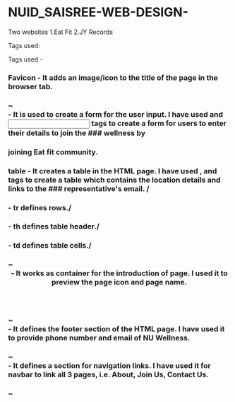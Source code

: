 # NUID_SAISREE-WEB-DESIGN-

Two websites 
1.Eat Fit
2.JY Records


Tags used:

Tags used - 
### Favicon - It adds an image/icon to the title of the page in the browser tab. 
### ~ <form> - It is used to create a form for the user input. I have used <label> and <input> tags to create a form for users to enter their details to join the ### wellness by
###	joining Eat fit community. 
### table - It creates a table in the HTML page. I have used <tr>, <th> and <td> tags to create a table which contains the location details and links to the ### representative's email. /
###	- tr defines rows./
###	- th defines table header./
###	- td defines table cells./
### ~ <header> - It works as container for the introduction of page. I used it to preview the page icon and page name. 
### ~ <footer> - It defines the footer section of the HTML page. I have used it to provide phone number and email of NU Wellness.
### ~ <nav> - It defines a section for navigation links. I have used it for navbar to link all 3 pages, i.e. About, Join Us, Contact Us.
### ~ <style> - It is used to define the required css of the elements in the HTML page.
### ~ <img> - It is used to link an image to the HTML page. I have used .gif and .jpg for images and background-image.
### ~ <a> - Hyperlink - Used to define a hyperlink. the 'href' attribute in <a> is used to indicate the link's destination. I have used it,
###	- in the navbar to link all 3 pages.
###	- in table to link to the representative's email from the default mail app.
### ~ <button> - It defines a button. I have used it in main page at the bottom to link the button to the JOIN US HTML page.
### ~ <br> - It is used to break the line and move to the next line.
